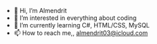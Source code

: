 - 👋 Hi, I’m Almendrit
- 👀 I’m interested in everything about coding
- 🌱 I’m currently learning C#, HTML/CSS, MySQL
- 📫 How to reach me,, almendrit03@icloud.com

